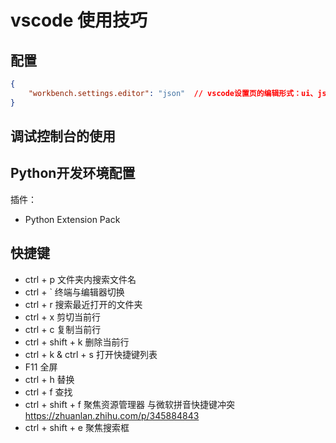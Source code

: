 # vscode 使用技巧

## 配置

```json
{
    "workbench.settings.editor": "json"  // vscode设置页的编辑形式：ui、json
}
```

## 调试控制台的使用

## Python开发环境配置

插件：

- Python Extension Pack

## 快捷键

- ctrl + p 文件夹内搜索文件名
- ctrl + ` 终端与编辑器切换
- ctrl + r 搜索最近打开的文件夹
- ctrl + x 剪切当前行
- ctrl + c 复制当前行
- ctrl + shift + k 删除当前行
- ctrl + k & ctrl + s 打开快捷键列表
- F11 全屏
- ctrl + h 替换
- ctrl + f 查找
- ctrl + shift + f 聚焦资源管理器  与微软拼音快捷键冲突 <https://zhuanlan.zhihu.com/p/345884843>
- ctrl + shift + e 聚焦搜索框
